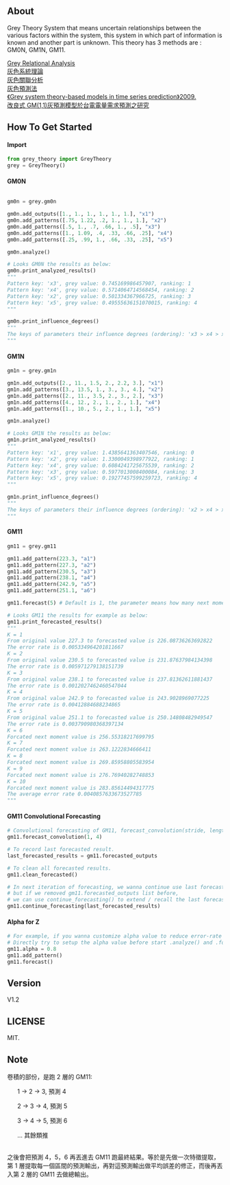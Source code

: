 ## About

Grey Theory System that means uncertain relationships between the various factors within the system, this system in which part of information is known and another part is unknown. This theory has 3 methods are : GM0N, GM1N, GM11.

[Grey Relational Analysis](https://en.wikipedia.org/wiki/Grey_relational_analysis) <br />
[灰色系統理論](http://wiki.mbalib.com/zh-tw/%E7%81%B0%E8%89%B2%E7%B3%BB%E7%BB%9F%E7%90%86%E8%AE%BA) <br />
[灰色關聯分析](http://wiki.mbalib.com/zh-tw/%E7%81%B0%E8%89%B2%E5%85%B3%E8%81%94%E5%88%86%E6%9E%90) <br />
[灰色預測法](http://wiki.mbalib.com/zh-tw/%E7%81%B0%E8%89%B2%E9%A2%84%E6%B5%8B%E6%B3%95) <br />
[《Grey system theory-based models in time series prediction》2009.](http://www.mecha.ee.boun.edu.tr/Prof.%20Dr.%20Okyay%20Kaynak%20Publications/c%20Journal%20Papers(appearing%20in%20SCI%20or%20SCIE%20or%20CompuMath)/62.pdf) <br />
[改良式 GM(1,1)灰預測模型於台電電量需求預測之研究](http://www.engh.kuas.edu.tw/files/ne/pnz67gteh2.pdf)

## How To Get Started

#### Import
``` python
from grey_theory import GreyTheory
grey = GreyTheory()
```

#### GM0N
``` python

gm0n = grey.gm0n

gm0n.add_outputs([1., 1., 1., 1., 1., 1.], "x1")
gm0n.add_patterns([.75, 1.22, .2, 1., 1., 1.], "x2")
gm0n.add_patterns([.5, 1., .7, .66, 1., .5], "x3")
gm0n.add_patterns([1., 1.09, .4, .33, .66, .25], "x4")
gm0n.add_patterns([.25, .99, 1., .66, .33, .25], "x5")

gm0n.analyze()

# Looks GM0N the results as below:
gm0n.print_analyzed_results()
"""
Pattern key: 'x3', grey value: 0.745169986457907, ranking: 1
Pattern key: 'x4', grey value: 0.5714064714568454, ranking: 2
Pattern key: 'x2', grey value: 0.501334367966725, ranking: 3
Pattern key: 'x5', grey value: 0.49555636151070015, ranking: 4
"""

gm0n.print_influence_degrees()
"""
The keys of parameters their influence degrees (ordering): 'x3 > x4 > x2 > x5'
"""
```

#### GM1N
``` python
gm1n = grey.gm1n

gm1n.add_outputs([2., 11., 1.5, 2., 2.2, 3.], "x1")
gm1n.add_patterns([3., 13.5, 1., 3., 3., 4.], "x2")
gm1n.add_patterns([2., 11., 3.5, 2., 3., 2.], "x3")
gm1n.add_patterns([4., 12., 2., 1., 2., 1.], "x4")
gm1n.add_patterns([1., 10., 5., 2., 1., 1.], "x5")

gm1n.analyze()

# Looks GM1N the results as below:
gm1n.print_analyzed_results()
"""
Pattern key: 'x1', grey value: 1.4385641363407546, ranking: 0
Pattern key: 'x2', grey value: 1.3300049398977922, ranking: 1
Pattern key: 'x4', grey value: 0.6084241725675539, ranking: 2
Pattern key: 'x3', grey value: 0.5977013008400084, ranking: 3
Pattern key: 'x5', grey value: 0.19277457599259723, ranking: 4
"""

gm1n.print_influence_degrees()
"""
The keys of parameters their influence degrees (ordering): 'x2 > x4 > x3 > x5'
"""
```

#### GM11
``` python
gm11 = grey.gm11

gm11.add_pattern(223.3, "a1")
gm11.add_pattern(227.3, "a2")
gm11.add_pattern(230.5, "a3")
gm11.add_pattern(238.1, "a4")
gm11.add_pattern(242.9, "a5")
gm11.add_pattern(251.1, "a6")

gm11.forecast(5) # Default is 1, the parameter means how many next moments need to forcast continually.

# Looks GM11 the results for example as below:
gm11.print_forecasted_results()
"""
K = 1
From original value 227.3 to forecasted value is 226.08736263692822
The error rate is 0.005334964201811667
K = 2
From original value 230.5 to forecasted value is 231.87637984134398
The error rate is 0.005971279138151739
K = 3
From original value 238.1 to forecasted value is 237.81362611881437
The error rate is 0.0012027462460547044
K = 4
From original value 242.9 to forecasted value is 243.9028969077225
The error rate is 0.00412884688234865
K = 5
From original value 251.1 to forecasted value is 250.14808482949547
The error rate is 0.003790980368397134
K = 6
Forcated next moment value is 256.55318217699795
K = 7
Forcated next moment value is 263.1222834666411
K = 8
Forcated next moment value is 269.85958805583954
K = 9
Forcated next moment value is 276.76940282748853
K = 10
Forcated next moment value is 283.85614494317775
The average error rate 0.0040857633673527785
"""
```

#### GM11 Convolutional Forecasting
``` python
# Convolutional forecasting of GM11, forecast_convolution(stride, length)
gm11.forecast_convolution(1, 4) 

# To record last forecasted result.
last_forecasted_results = gm11.forecasted_outputs

# To clean all forecasted results. 
gm11.clean_forecasted()

# In next iteration of forecasting, we wanna continue use last forecasted results to do next forecasting, 
# but if we removed gm11.forecasted_outputs list before,  
# we can use continue_forecasting() to extend / recall the last forecasted result come back to be convolutional features. 
gm11.continue_forecasting(last_forecasted_results)
```

#### Alpha for Z
``` python
# For example, if you wanna customize alpha value to reduce error-rate of prediction before calculate AGO, 
# Directly try to setup the alpha value before start .analyze() and .forecast().
gm11.alpha = 0.8
gm11.add_pattern() 
gm11.forecast()
```

## Version

V1.2

## LICENSE

MIT.

## Note

卷積的部份，是跑 2 層的 GM11: <br />
<ol>1 -> 2 -> 3, 預測 4 </ol>
<ol>2 -> 3 -> 4, 預測 5 </ol>
<ol>3 -> 4 -> 5, 預測 6 </ol>
<ol>... 其餘類推 </ol>
<br />
之後會把預測 4，5，6 再丟進去 GM11 跑最終結果。等於是先做一次特徵提取，第 1 層提取每一個區間的預測輸出，再對這預測輸出做平均誤差的修正，而後再丟入第 2 層的 GM11 去做總輸出。
